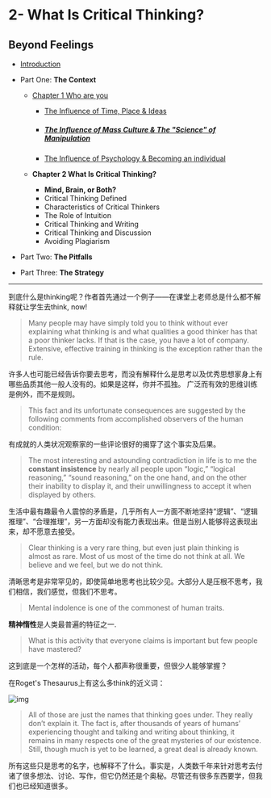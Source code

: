 # 2- What Is Critical Thinking?

## Beyond Feelings



* [Introduction](https://mp.weixin.qq.com/s/RRZL9bjlFthUgCOOEHPxzQ)

* Part One: **The Context**

  * [Chapter 1 Who are you](https://mp.weixin.qq.com/s/A01iQMWoR0tlk9m_yDm7fQ)

    * [The Influence of Time, Place & Ideas](https://mp.weixin.qq.com/s/Iywdzkwk0PFy1HI0Jowlgg)

    * ##### [The Influence of Mass Culture & The "Science" of Manipulation](https://mp.weixin.qq.com/s/g03YQ3x7eeBqb1ruY7y-Bg)

    * [The Influence of Psychology & Becoming an individual  ](https://mp.weixin.qq.com/s/SXTcECbdJGgNlorbFUjdwA)

  * **Chapter 2 What Is Critical Thinking?**

    * **Mind, Brain, or Both?**

    - Critical Thinking Defined
    - Characteristics of Critical Thinkers
    - The Role of Intuition
    - Critical Thinking and Writing
    - Critical Thinking and Discussion
    - Avoiding Plagiarism

* Part Two: **The Pitfalls**

* Part Three: **The Strategy**

---

到底什么是thinking呢？作者首先通过一个例子——在课堂上老师总是什么都不解释就让学生去think, now!

> Many people may have simply told you to think without ever explaining what thinking is and what qualities a good thinker has that a poor thinker lacks. If that is the case, you have a lot of company. Extensive, effective training in thinking is the exception rather than the rule.

许多人也可能已经告诉你要去思考，而没有解释什么是思考以及优秀思想家身上有哪些品质其他一般人没有的。如果是这样，你并不孤独。 广泛而有效的思维训练是例外，而不是规则。

 

> This fact and its unfortunate consequences are suggested by the following comments from accomplished observers of the human condition:

有成就的人类状况观察家的一些评论很好的揭穿了这个事实及后果。



> The most interesting and astounding contradiction in life is to me the **constant insistence** by nearly all people upon “logic,” “logical reasoning,” “sound reasoning,” on the one hand, and on the other their inability to display it, and their unwillingness to accept it when displayed by others.

生活中最有趣最令人震惊的矛盾是，几乎所有人一方面不断地坚持“逻辑”、“逻辑推理”、“合理推理”，另一方面却没有能力表现出来。但是当别人能够将这表现出来，却不愿意去接受。



> Clear thinking is a very rare thing, but even just plain thinking is almost as rare. Most of us most of the time do not think at all. We believe and we feel, but we do not think.

清晰思考是非常罕见的，即使简单地思考也比较少见。大部分人是压根不思考，我们相信，我们感觉，但我们不思考。



> Mental indolence is one of the commonest of human traits.

**精神惰性**是人类最普遍的特征之一.



> What is this activity that everyone claims is important but few people have mastered?

这到底是一个怎样的活动，每个人都声称很重要，但很少人能够掌握？

在Roget's Thesaurus上有这么多think的近义词：

![img](images/1573567401353-a66b9e33-3f4f-44c7-94a1-13e56275e78f-20191113123504591-20191114160038178.png)

> All of those are just the names that thinking goes under. They really don’t explain it. The fact is, after thousands of years of humans’ experiencing thought and talking and writing about thinking, it remains in many respects one of the great mysteries of our existence. Still, though much is yet to be learned, a great deal is already known.

所有这些只是思考的名字，也解释不了什么。事实是，人类数千年来针对思考去付诸了很多想法、讨论、写作，但它仍然还是个奥秘。尽管还有很多东西要学，但我们也已经知道很多。



